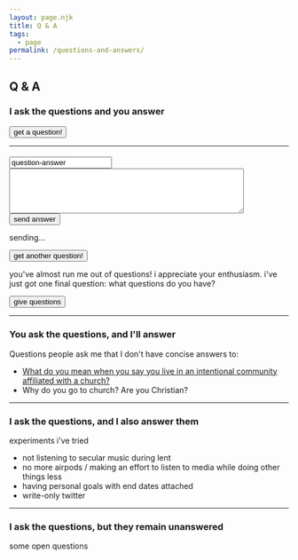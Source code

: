 ```yaml
---
layout: page.njk
title: Q & A
tags: 
  - page
permalink: /questions-and-answers/
---
```


## Q & A

### I ask the questions and you answer
<!-- <link rel="stylesheet" href="/assets/q-and-a-styles.css"> -->

<button class ="get-question rounded-xl py-px px-4 text-2xl border-1 border-onwardFontColor dark:border-gray-100 bg-onwardPurplish dark:bg-blackberry" type="submit">get a question!</button>

<hr class=invisible>
<h4 class="question"></h4>
<form class = "gform invisible" id = "response-form" action="https://script.google.com/macros/s/AKfycbzXOpOGUv7e9Pj5TCHHCb6d6_Sy0OEvqN9g4-bPSH3Qnj4g8KalXpxoAa5Uobi_WWT4Hw/exec" method="POST">
  <input type="text" id="what-question" name="question" class = "hidden" value="question-answer">
  <textarea name="answer" rows="5" cols="50"  class = "px-2 py-0.5 rounded border-1 border-onwardVeryDarkBlue font-spacious bg-white dark:bg-gray-200 dark:text-gray-600" required></textarea>
  <br>
  <button type="submit" class="text-sm py-px px-4 rounded-xl border-1 border-onwardVeryDarkBlue bg-onwardPurplish dark:bg-blackberry">send answer</button>
</form>
<p id="js-form-sending" class="hidden">sending...</p>
<p id="js-form-response"></p>
<button class ="get-another-question hidden text-sm py-px px-4 rounded-xl border-1 border-onwardVeryDarkBlue bg-onwardPurplish dark:bg-blackberry" type="submit">get another question!</button>
<p class = "out-of-questions hidden"> you've almost run me out of questions! i appreciate your enthusiasm. i've just got one final question: what questions do you have? </p>
<button class ="give-questions hidden nice-btn" type="submit">give questions</button>

*** 
### You ask the questions, and I'll answer
Questions people ask me that I don't have concise answers to:
- [What do you mean when you say you live in an intentional community affiliated with a church?](/intentional-community/)
- Why do you go to church? Are you Christian?

***

### I ask the questions, and I also answer them
experiments i've tried 

- not listening to secular music during lent 
- no more airpods / making an effort to listen to media while doing other things less
- having personal goals with end dates attached
- write-only twitter

*** 

### I ask the questions, but they remain unanswered
some open questions



<script type="text/javascript">
  var questionsList = {{questions}};
  var toEnd = false;

  function giveQuestion(){
    document.getElementById("js-form-response").innerHTML=""
    this.classList.add("hidden");
    var itemIndex = Math.floor(Math.random() * questionsList.length)
    var item = questionsList[itemIndex];
    questionsList.splice(itemIndex, 1);
    document.querySelector("hr").classList.remove("invisible");
    document.querySelector(".question").innerText = item;
    document.querySelector("#response-form").classList.remove("invisible");
  }

  function receiveQuestions(){
    document.getElementById("js-form-response").innerHTML=""
    document.querySelector(".out-of-questions").classList.add("hidden");
    document.querySelector(".give-questions").classList.add("hidden");
    document.querySelector(".question").innerText = "what questions do you have?"
    document.querySelector("#response-form").classList.remove("invisible");
    toEnd = true;
  }

  document.querySelector(".get-question").addEventListener("click", giveQuestion);
  document.querySelector(".get-another-question").addEventListener("click", giveQuestion);
  document.querySelector(".give-questions").addEventListener("click", receiveQuestions);
  </script>

  <script type="text/javascript">
    (function() {
      // get all data in form and return object
      function getFormData(form) {
        var elements = form.elements;
        var honeypot;

        var fields = Object.keys(elements).filter(function(k) {
          if (elements[k].name === "honeypot") {
            honeypot = elements[k].value;
            return false;
          }
          return true;
        }).map(function(k) {
          if(elements[k].name !== undefined) {
            return elements[k].name;
          // special case for Edge's html collection
          }else if(elements[k].length > 0){
            return elements[k].item(0).name;
          }
        }).filter(function(item, pos, self) {
          return self.indexOf(item) == pos && item;
        });

        var formData = {};
        fields.forEach(function(name){
          var element = elements[name];

          // singular form elements just have one value
          formData[name] = element.value;

          // when our element has multiple items, get their values
          if (element.length) {
            var data = [];
            for (var i = 0; i < element.length; i++) {
              var item = element.item(i);
              if (item.checked || item.selected) {
                data.push(item.value);
              }
            }
            formData[name] = data.join(', ');
          }
        });

        // add form-specific values into the data
        formData.formDataNameOrder = JSON.stringify(fields);
        formData.formGoogleSheetName = form.dataset.sheet || "responses"; // default sheet name
        formData.formGoogleSendEmail
          = form.dataset.email || ""; // no email by default

        return {data: formData, honeypot: honeypot};
      }

      function handleFormSubmit(event) {  // handles form submit without any jquery
        event.preventDefault();           // we are submitting via xhr below

        document.getElementById("what-question").value = document.getElementsByClassName("question")[0].innerHTML;

        var form = event.target;
        var formData = getFormData(form);
        var data = formData.data;

        // If a honeypot field is filled, assume it was done so by a spam bot.
        if (formData.honeypot) {
          return false;
        }

        // disableAllButtons(form);
        document.getElementById("js-form-sending").classList.remove("hidden")
        var url = form.action;
        var xhr = new XMLHttpRequest();
        xhr.open('POST', url);
        // xhr.withCredentials = true;
        xhr.setRequestHeader("Content-Type", "application/x-www-form-urlencoded");
        xhr.onreadystatechange = function() {
            document.getElementById("js-form-sending").classList.add("hidden")
            if (xhr.readyState === 4 && xhr.status === 200) {
              form.reset();
              document.querySelector(".question").innerText="";
              document.querySelector("#response-form").classList.add("invisible");
              if (toEnd === false){
                document.getElementById("js-form-response").innerHTML = "thanks for the answer :)";
                console.log(questionsList.length);
                if (questionsList.length>0){
                  document.querySelector(".get-another-question").classList.remove("hidden");
                } else{
                  document.querySelector(".out-of-questions").classList.remove("hidden");
                  document.querySelector(".give-questions").classList.remove("hidden");
                }
              } else{
                document.getElementById("js-form-response").innerHTML = ":)";
              }

            }
        };
        // url encode form data for sending as post data
        var encoded = Object.keys(data).map(function(k) {
            return encodeURIComponent(k) + "=" + encodeURIComponent(data[k]);
        }).join('&');
        xhr.send(encoded);
      }

      function loaded() {
        // bind to the submit event of our form
        var forms = document.querySelectorAll("form.gform");
        for (var i = 0; i < forms.length; i++) {
          forms[i].addEventListener("submit", handleFormSubmit, false);
        }
      };
      document.addEventListener("DOMContentLoaded", loaded, false);

      function disableAllButtons(form) {
        var buttons = form.querySelectorAll("button");
        for (var i = 0; i < buttons.length; i++) {
          buttons[i].disabled = true;
        }
      }
    })();

  </script>